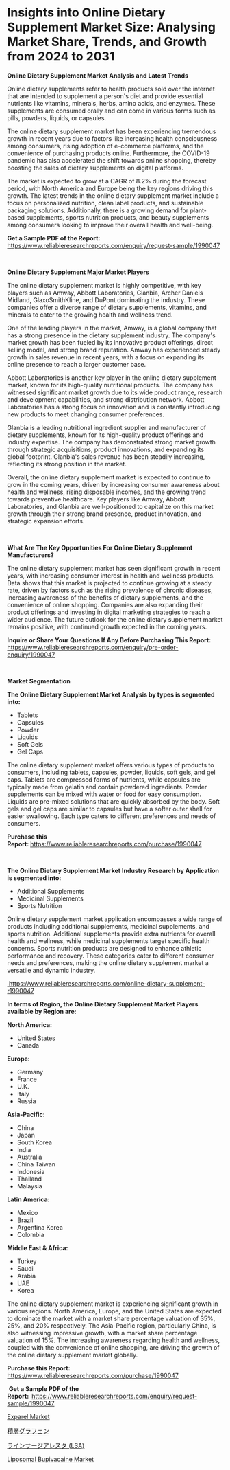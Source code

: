 <p><h1>Insights into Online Dietary Supplement Market Size: Analysing Market Share, Trends, and Growth from 2024 to 2031</h1></p><p><strong>Online Dietary Supplement Market Analysis and Latest Trends</strong></p>
<p><p>Online dietary supplements refer to health products sold over the internet that are intended to supplement a person's diet and provide essential nutrients like vitamins, minerals, herbs, amino acids, and enzymes. These supplements are consumed orally and can come in various forms such as pills, powders, liquids, or capsules.</p><p>The online dietary supplement market has been experiencing tremendous growth in recent years due to factors like increasing health consciousness among consumers, rising adoption of e-commerce platforms, and the convenience of purchasing products online. Furthermore, the COVID-19 pandemic has also accelerated the shift towards online shopping, thereby boosting the sales of dietary supplements on digital platforms.</p><p>The market is expected to grow at a CAGR of 8.2% during the forecast period, with North America and Europe being the key regions driving this growth. The latest trends in the online dietary supplement market include a focus on personalized nutrition, clean label products, and sustainable packaging solutions. Additionally, there is a growing demand for plant-based supplements, sports nutrition products, and beauty supplements among consumers looking to improve their overall health and well-being.</p></p>
<p><strong>Get a Sample PDF of the Report:&nbsp;</strong> <a href="https://www.reliableresearchreports.com/enquiry/request-sample/1990047">https://www.reliableresearchreports.com/enquiry/request-sample/1990047</a></p>
<p>&nbsp;</p>
<p><strong>Online Dietary Supplement Major Market Players</strong></p>
<p><p>The online dietary supplement market is highly competitive, with key players such as Amway, Abbott Laboratories, Glanbia, Archer Daniels Midland, GlaxoSmithKline, and DuPont dominating the industry. These companies offer a diverse range of dietary supplements, vitamins, and minerals to cater to the growing health and wellness trend.</p><p>One of the leading players in the market, Amway, is a global company that has a strong presence in the dietary supplement industry. The company's market growth has been fueled by its innovative product offerings, direct selling model, and strong brand reputation. Amway has experienced steady growth in sales revenue in recent years, with a focus on expanding its online presence to reach a larger customer base.</p><p>Abbott Laboratories is another key player in the online dietary supplement market, known for its high-quality nutritional products. The company has witnessed significant market growth due to its wide product range, research and development capabilities, and strong distribution network. Abbott Laboratories has a strong focus on innovation and is constantly introducing new products to meet changing consumer preferences.</p><p>Glanbia is a leading nutritional ingredient supplier and manufacturer of dietary supplements, known for its high-quality product offerings and industry expertise. The company has demonstrated strong market growth through strategic acquisitions, product innovations, and expanding its global footprint. Glanbia's sales revenue has been steadily increasing, reflecting its strong position in the market.</p><p>Overall, the online dietary supplement market is expected to continue to grow in the coming years, driven by increasing consumer awareness about health and wellness, rising disposable incomes, and the growing trend towards preventive healthcare. Key players like Amway, Abbott Laboratories, and Glanbia are well-positioned to capitalize on this market growth through their strong brand presence, product innovation, and strategic expansion efforts.</p></p>
<p>&nbsp;</p>
<p><strong>What Are The Key Opportunities For Online Dietary Supplement Manufacturers?</strong></p>
<p><p>The online dietary supplement market has seen significant growth in recent years, with increasing consumer interest in health and wellness products. Data shows that this market is projected to continue growing at a steady rate, driven by factors such as the rising prevalence of chronic diseases, increasing awareness of the benefits of dietary supplements, and the convenience of online shopping. Companies are also expanding their product offerings and investing in digital marketing strategies to reach a wider audience. The future outlook for the online dietary supplement market remains positive, with continued growth expected in the coming years.</p></p>
<p><strong>Inquire or Share Your Questions If Any Before Purchasing This Report:</strong> <a href="https://www.reliableresearchreports.com/enquiry/pre-order-enquiry/1990047">https://www.reliableresearchreports.com/enquiry/pre-order-enquiry/1990047</a></p>
<p>&nbsp;</p>
<p><strong>Market Segmentation</strong></p>
<p><strong>The Online Dietary Supplement Market Analysis by types is segmented into:</strong></p>
<p><ul><li>Tablets</li><li>Capsules</li><li>Powder</li><li>Liquids</li><li>Soft Gels</li><li>Gel Caps</li></ul></p>
<p><p>The online dietary supplement market offers various types of products to consumers, including tablets, capsules, powder, liquids, soft gels, and gel caps. Tablets are compressed forms of nutrients, while capsules are typically made from gelatin and contain powdered ingredients. Powder supplements can be mixed with water or food for easy consumption. Liquids are pre-mixed solutions that are quickly absorbed by the body. Soft gels and gel caps are similar to capsules but have a softer outer shell for easier swallowing. Each type caters to different preferences and needs of consumers.</p></p>
<p><strong>Purchase this Report:&nbsp;</strong><a href="https://www.reliableresearchreports.com/purchase/1990047">https://www.reliableresearchreports.com/purchase/1990047</a></p>
<p>&nbsp;</p>
<p><strong>The Online Dietary Supplement Market Industry Research by Application is segmented into:</strong></p>
<p><ul><li>Additional Supplements</li><li>Medicinal Supplements</li><li>Sports Nutrition</li></ul></p>
<p><p>Online dietary supplement market application encompasses a wide range of products including additional supplements, medicinal supplements, and sports nutrition. Additional supplements provide extra nutrients for overall health and wellness, while medicinal supplements target specific health concerns. Sports nutrition products are designed to enhance athletic performance and recovery. These categories cater to different consumer needs and preferences, making the online dietary supplement market a versatile and dynamic industry.</p></p>
<p><a href="https://www.reliableresearchreports.com/online-dietary-supplement-r1990047">&nbsp;https://www.reliableresearchreports.com/online-dietary-supplement-r1990047</a></p>
<p><strong>In terms of Region, the Online Dietary Supplement Market Players available by Region are:</strong></p>
<p>
    <p> <strong> North America: </strong>
        <ul>
            <li>United States</li>
            <li>Canada</li>
        </ul>
        </p> 
    <p> <strong> Europe: </strong>
        <ul>
            <li>Germany</li>
            <li>France</li>
            <li>U.K.</li>
            <li>Italy</li>
            <li>Russia</li>
        </ul>
        </p> 
    <p> <strong> Asia-Pacific: </strong>
        <ul>
            <li>China</li>
            <li>Japan</li>
            <li>South Korea</li>
            <li>India</li>
            <li>Australia</li>
            <li>China Taiwan</li>
            <li>Indonesia</li>
            <li>Thailand</li>
            <li>Malaysia</li>
        </ul>
        </p> 
    <p> <strong> Latin America: </strong>
        <ul>
            <li>Mexico</li>
            <li>Brazil</li>
            <li>Argentina Korea</li>
            <li>Colombia</li>
        </ul>
        </p> 
    <p> <strong> Middle East & Africa: </strong>
        <ul>
            <li>Turkey</li>
            <li>Saudi</li>
            <li>Arabia</li>
            <li>UAE</li>
            <li>Korea</li>
        </ul>
    </p>
    </p>
<p><p>The online dietary supplement market is experiencing significant growth in various regions. North America, Europe, and the United States are expected to dominate the market with a market share percentage valuation of 35%, 25%, and 20% respectively. The Asia-Pacific region, particularly China, is also witnessing impressive growth, with a market share percentage valuation of 15%. The increasing awareness regarding health and wellness, coupled with the convenience of online shopping, are driving the growth of the online dietary supplement market globally.</p></p>
<p><strong>Purchase this Report: </strong><a href="https://www.reliableresearchreports.com/purchase/1990047">https://www.reliableresearchreports.com/purchase/1990047</a></p>
<p>&nbsp;<strong>Get a Sample PDF of the Report:&nbsp;&nbsp;</strong><a href="https://www.reliableresearchreports.com/enquiry/request-sample/1990047">https://www.reliableresearchreports.com/enquiry/request-sample/1990047</a></p>
<p><strong></strong></p>
<p><p><a href="https://github.com/sardarp081/Market-Research-Report-List-1/blob/main/exparel-market.md">Exparel Market</a></p><p><a href="https://github.com/DayanaRunolfsdottir/Market-Research-Report-List-1/blob/main/1269882178546.md">積層グラフェン</a></p><p><a href="https://github.com/VinceMarvin1/Market-Research-Report-List-2/blob/main/4709081178545.md">ラインサージアレスタ (LSA)</a></p><p><a href="https://github.com/gcimaudf65/Market-Research-Report-List-1/blob/main/liposomal-bupivacaine-market.md">Liposomal Bupivacaine Market</a></p></p>